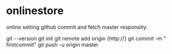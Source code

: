# onlinestore
online
setting github commit and fetch master responsity:

git --version
git init
git remote add origin {http://}
git commit -m " firstcommit"
git push -u origin master
